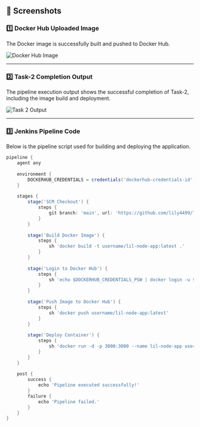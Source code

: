 ## 📸 **Screenshots**
### 1️⃣ Docker Hub Uploaded Image  
The Docker image is successfully built and pushed to Docker Hub.

![Docker Hub Image](https://github.com/user-attachments/assets/ca7d91a9-ec6c-46dd-8003-5a5e39c0cfed)

---

### 2️⃣ Task-2 Completion Output  
The pipeline execution output shows the successful completion of Task-2, including the image build and deployment.

![Task 2 Output](https://github.com/user-attachments/assets/6429aae7-5766-4757-8c8f-397e6e5d5a8e)

---

### 3️⃣ Jenkins Pipeline Code  
Below is the pipeline script used for building and deploying the application.

```groovy
pipeline {
    agent any
    
    environment {
        DOCKERHUB_CREDENTIALS = credentials('dockerhub-credentials-id')
    }
    
    stages {
        stage('SCM Checkout') {
            steps {
                git branch: 'main', url: 'https://github.com/lily4499/lil-node-app.git'
            }
        }
        
        stage('Build Docker Image') {
            steps {
                sh 'docker build -t username/lil-node-app:latest .'
            }
        }
        
        stage('Login to Docker Hub') {
            steps {
                sh 'echo $DOCKERHUB_CREDENTIALS_PSW | docker login -u $DOCKERHUB_CREDENTIALS_USR --password-stdin'
            }
        }
        
        stage('Push Image to Docker Hub') {
            steps {
                sh 'docker push username/lil-node-app:latest'
            }
        }
        
        stage('Deploy Container') {
            steps {
                sh 'docker run -d -p 3000:3000 --name lil-node-app username/lil-node-app:latest'
            }
        }
    }
    
    post {
        success {
            echo 'Pipeline executed successfully!'
        }
        failure {
            echo 'Pipeline failed.'
        }
    }
}
